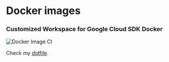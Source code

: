 # Docker images

### Customized Workspace for Google Cloud SDK Docker

![Docker Image CI](https://github.com/kemingy/dockers/workflows/Docker%20Image%20CI/badge.svg)

Check my [dotfile](https://github.com/kemingy/dotfile).
